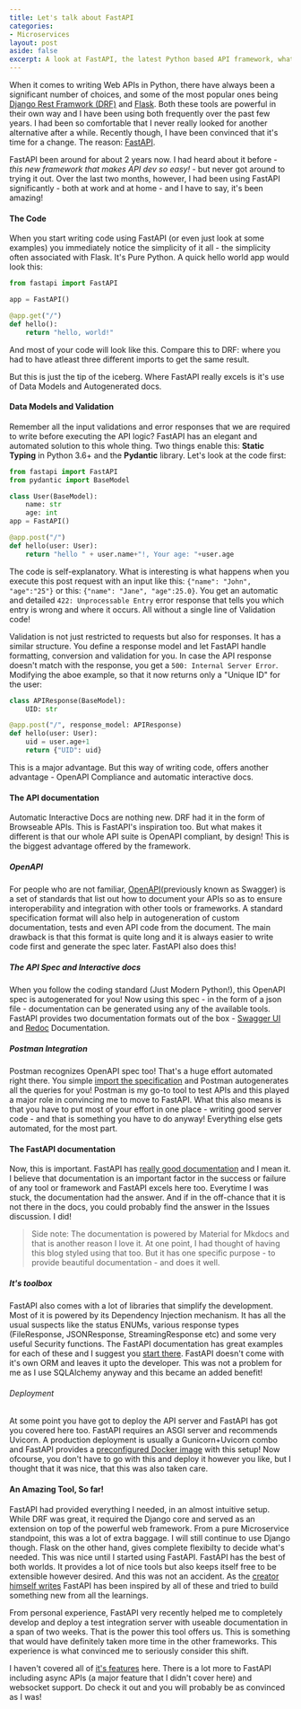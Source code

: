 ```yaml
---
title: Let's talk about FastAPI
categories:
- Microservices
layout: post
aside: false
excerpt: A look at FastAPI, the latest Python based API framework, what it offers and how it helps in simplifying development.
---
```

When it comes to writing Web APIs in Python, there have always been a significant number of choices, and some of the most popular ones being [Django Rest Framwork (DRF)](https://www.django-rest-framework.org/) and [Flask](https://flask.palletsprojects.com/en/1.1.x/). Both these tools are powerful in their own way and I have been using both frequently over the past few years. I had been so comfortable that I never really looked for another alternative after a while. Recently though, I have been convinced that it's time for a change. The reason: [FastAPI](https://fastapi.tiangolo.com/).

FastAPI been around for about 2 years now. I had heard about it before - _this new framework that makes API dev so easy!_ - but never got around to trying it out. Over the last two months, however, I had been using FastAPI significantly - both at work and at home - and I have to say, it's been amazing!

#### The Code
When you start writing code using FastAPI (or even just look at some examples) you immediately notice the simplicity of it all - the simplicity often associated with Flask. It's Pure Python. A quick hello world app would look this:

```Python
from fastapi import FastAPI

app = FastAPI()

@app.get("/")
def hello():
    return "hello, world!"
```

And most of your code will look like this. Compare this to DRF: where you had to have atleast three different imports to get the same result. 

But this is just the tip of the iceberg. Where FastAPI really excels is it's use of Data Models and Autogenerated docs.

#### Data Models and Validation
Remember all the input validations and error responses that we are required to write before executing the API logic? FastAPI has an elegant and automated solution to this whole thing. Two things enable this: **Static Typing** in Python 3.6+ and the **Pydantic** library.
Let's look at the code first:

```Python
from fastapi import FastAPI
from pydantic import BaseModel

class User(BaseModel):
    name: str
    age: int
app = FastAPI()

@app.post("/")
def hello(user: User):
    return "hello " + user.name+"!, Your age: "+user.age
```
The code is self-explanatory. What is interesting is what happens when you execute this post request with an input like this: `{"name": "John", "age":"25"}` or this: `{"name": "Jane", "age":25.0}`. You get an automatic and detailed `422: Unprocessable Entry` error response that tells you which entry is wrong and where it occurs. All without a single line of Validation code! 

Validation is not just restricted to requests but also for responses. It has a similar structure. You define a response model and let FastAPI handle formatting, conversion and validation for you. In case the API response doesn't match with the response, you get a `500: Internal Server Error`. Modifying the aboe example, so that it now returns only a "Unique ID" for the user:

```Python
class APIResponse(BaseModel):
    UID: str

@app.post("/", response_model: APIResponse)
def hello(user: User):
    uid = user.age+1
    return {"UID": uid}
```
This is a major advantage. But this way of writing code, offers another advantage - OpenAPI Compliance and automatic interactive docs.

#### The API documentation
Automatic Interactive Docs are nothing new. DRF had it in the form of Browseable APIs. This is FastAPI's inspiration too. But what makes it different is that our whole API suite is OpenAPI compliant, by design! This is the biggest advantage offered by the framework.

##### OpenAPI
For people who are not familiar, [OpenAPI](https://swagger.io/specification/)(previously known as Swagger) is a set of standards that list out how to document your APIs so as to ensure interoperability and integration with other tools or frameworks. A standard specification format will also help in autogeneration of custom documentation, tests and even API code from the document. The main drawback is that this format is quite long and it is always easier to write code first and generate the spec later. FastAPI also does this!

##### The API Spec and Interactive docs
When you follow the coding standard (Just Modern Python!), this OpenAPI spec is autogenerated for you! Now using this spec - in the form of a json file - documentation can be generated using any of the available tools. FastAPI provides two documentation formats out of the box - [Swagger UI](editor.swagger.io) and [Redoc](https://redocly.github.io/redoc/) Documentation.

##### Postman Integration
Postman recognizes OpenAPI spec too! That's a huge effort automated right there. You simple [import the specification](https://learning.postman.com/docs/integrations/available-integrations/working-with-openAPI/) and Postman autogenerates all the queries for you! Postman is my go-to tool to test APIs and this played a major role in convincing me to move to FastAPI.
What this also means is that you have to put most of your effort in one place - writing good server code - and that is something you have to do anyway! Everything else gets automated, for the most part.

#### The FastAPI documentation
Now, this is important. FastAPI has [really good documentation](https://fastapi.tiangolo.com/) and I mean it. I believe that documentation is an important factor in the success or failure of any tool or framework and FastAPI excels here too. Everytime I was stuck, the documentation had the answer. And if in the off-chance that it is not there in the docs, you could probably find the answer in the Issues discussion. I did! 

> Side note: The documentation is powered by Material for Mkdocs and that is another reason I love it. At one point, I had thought of having this blog styled using that too. But it has one specific purpose - to provide beautiful documentation - and does it well.

##### It's toolbox
FastAPI also comes with a lot of libraries that simplify the development. Most of it is powered by its Dependency Injection mechanism.
It has all the usual suspects like the status ENUMs, various response types (FileResponse, JSONResponse, StreamingResponse etc) and some very useful Security functions. The FastAPI documentation has great examples for each of these and I suggest you [start there](https://fastapi.tiangolo.com/). FastAPI doesn't come with it's own ORM and leaves it upto the developer. This was not a problem for me as I use SQLAlchemy anyway and this became an added benefit!

###### Deployment
At some point you have got to deploy the API server and FastAPI has got you covered here too. FastAPI requires an ASGI server and recommends Uvicorn. A production deployment is usually a Gunicorn+Uvicorn combo and FastAPI provides a [preconfigured Docker image](https://github.com/tiangolo/uvicorn-gunicorn-fastapi-docker) with this setup! Now ofcourse, you don't have to go with this and deploy it however you like, but I thought that it was nice, that this was also taken care. 

#### An Amazing Tool, So far!
FastAPI had provided everything I needed, in an almost intuitive setup. While DRF was great, it required the Django core and served as an extension on top of the powerful web framework. From a pure Microservice standpoint, this was a lot of extra baggage. I will still continue to use Django though. Flask on the other hand, gives complete flexibilty to decide what's needed. This was nice until I started using FastAPI.
FastAPI has the best of both worlds. It provides a lot of nice tools but also keeps itself free to be extensible however desired. And this was not an accident. As the [creator himself writes](https://fastapi.tiangolo.com/alternatives/) FastAPI has been inspired by all of these and tried to build something new from all the learnings. 

From personal experience, FastAPI very recently helped me to completely develop and deploy a test integration server with useable documentation in a span of two weeks. That is the power this tool offers us. This is something that would have definitely taken more time in the other frameworks. This experience is what convinced me to seriously consider this shift.

I haven't covered all of [it's features](https://fastapi.tiangolo.com/features/) here. There is a lot more to FastAPI including async APIs (a major feature that I didn't cover here) and websocket support. Do check it out and you will probably be as convinced as I was!
